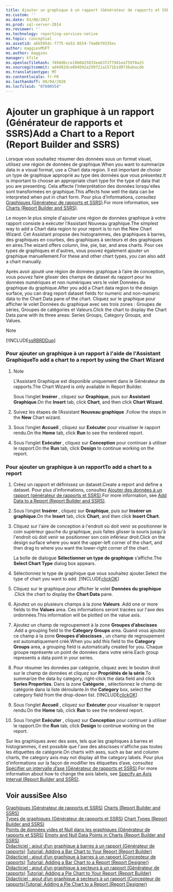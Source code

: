 ```yaml
---
title: Ajouter un graphique à un rapport (Générateur de rapports et SSRS) | Microsoft Docs
ms.custom: ''
ms.date: 03/08/2017
ms.prod: sql-server-2014
ms.reviewer: ''
ms.technology: reporting-services-native
ms.topic: conceptual
ms.assetid: a6b595dc-f775-4a53-8554-74a0bf9335ec
author: maggiesMSFT
ms.author: maggies
manager: kfile
ms.openlocfilehash: 789dd6cce10b0425833ea63f2f7941ea75970a25
ms.sourcegitcommit: ad4d92dce894592a259721a1571b1d8736abacdb
ms.translationtype: MT
ms.contentlocale: fr-FR
ms.lasthandoff: 08/04/2020
ms.locfileid: "87600554"
---
```

# <a name="add-a-chart-to-a-report-report-builder-and-ssrs"></a><span data-ttu-id="dd738-102">Ajouter un graphique à un rapport (Générateur de rapports et SSRS)</span><span class="sxs-lookup"><span data-stu-id="dd738-102">Add a Chart to a Report (Report Builder and SSRS)</span></span>
  <span data-ttu-id="dd738-103">Lorsque vous souhaitez résumer des données sous un format visuel, utilisez une région de données de graphique.</span><span class="sxs-lookup"><span data-stu-id="dd738-103">When you want to summarize data in a visual format, use a Chart data region.</span></span> <span data-ttu-id="dd738-104">Il est important de choisir un type de graphique approprié au type des données que vous présentez.</span><span class="sxs-lookup"><span data-stu-id="dd738-104">It is important to choose an appropriate chart type for the type of data that you are presenting.</span></span> <span data-ttu-id="dd738-105">Cela affecte l'interprétation des données lorsqu'elles sont transformées en graphique.</span><span class="sxs-lookup"><span data-stu-id="dd738-105">This affects how well the data can be interpreted when put in chart form.</span></span> <span data-ttu-id="dd738-106">Pour plus d’informations, consultez [Graphiques &#40;Générateur de rapports et SSRS&#41;](charts-report-builder-and-ssrs.md).</span><span class="sxs-lookup"><span data-stu-id="dd738-106">For more information, see [Charts &#40;Report Builder and SSRS&#41;](charts-report-builder-and-ssrs.md).</span></span>  
  
 <span data-ttu-id="dd738-107">Le moyen le plus simple d'ajouter une région de données graphique à votre rapport consiste à exécuter l'Assistant Nouveau graphique.</span><span class="sxs-lookup"><span data-stu-id="dd738-107">The simplest way to add a Chart data region to your report is to run the New Chart Wizard.</span></span> <span data-ttu-id="dd738-108">Cet Assistant propose des histogrammes, des graphiques à barres, des graphiques en courbes, des graphiques à secteurs et des graphiques en aires.</span><span class="sxs-lookup"><span data-stu-id="dd738-108">The wizard offers column, line, pie, bar, and area charts.</span></span> <span data-ttu-id="dd738-109">Pour ces types de graphiques et d'autres, vous pouvez également ajouter un graphique manuellement.</span><span class="sxs-lookup"><span data-stu-id="dd738-109">For these and other chart types, you can also add a chart manually.</span></span>  
  
 <span data-ttu-id="dd738-110">Après avoir ajouté une région de données graphique à l’aire de conception, vous pouvez faire glisser des champs de dataset du rapport pour les données numériques et non numériques vers le volet Données du graphique du graphique.</span><span class="sxs-lookup"><span data-stu-id="dd738-110">After you add a Chart data region to the design surface, you can drag report dataset fields for numeric and non-numeric data to the Chart Data pane of the chart.</span></span> <span data-ttu-id="dd738-111">Cliquez sur le graphique pour afficher le volet Données du graphique avec ses trois zones : Groupes de séries, Groupes de catégories et Valeurs.</span><span class="sxs-lookup"><span data-stu-id="dd738-111">Click the chart to display the Chart Data pane with its three areas: Series Groups, Category Groups, and Values.</span></span>  
  
> [!NOTE]  
>  [!INCLUDE[ssRBRDDup](../../includes/ssrbrddup-md.md)]  
  
### <a name="to-add-a-chart-to-a-report-by-using-the-chart-wizard"></a><span data-ttu-id="dd738-112">Pour ajouter un graphique à un rapport à l'aide de l'Assistant Graphique</span><span class="sxs-lookup"><span data-stu-id="dd738-112">To add a chart to a report by using the Chart Wizard</span></span>  
  
1.  > [!NOTE]  
    >  <span data-ttu-id="dd738-113">L'Assistant Graphique est disponible uniquement dans le Générateur de rapports.</span><span class="sxs-lookup"><span data-stu-id="dd738-113">The Chart Wizard is only available in Report Builder.</span></span>  
  
     <span data-ttu-id="dd738-114">Sous l’onglet **Insérer** , cliquez sur **Graphique**, puis sur **Assistant Graphique**.</span><span class="sxs-lookup"><span data-stu-id="dd738-114">On the **Insert** tab, click **Chart**, and then click **Chart Wizard**.</span></span>  
  
2.  <span data-ttu-id="dd738-115">Suivez les étapes de l’Assistant **Nouveau graphique** .</span><span class="sxs-lookup"><span data-stu-id="dd738-115">Follow the steps in the **New** Chart wizard.</span></span>  
  
3.  <span data-ttu-id="dd738-116">Sous l’onglet **Accueil** , cliquez sur **Exécuter** pour visualiser le rapport rendu.</span><span class="sxs-lookup"><span data-stu-id="dd738-116">On the **Home** tab, click **Run** to see the rendered report.</span></span>  
  
4.  <span data-ttu-id="dd738-117">Sous l’onglet **Exécuter** , cliquez sur **Conception** pour continuer à utiliser le rapport.</span><span class="sxs-lookup"><span data-stu-id="dd738-117">On the **Run** tab, click **Design** to continue working on the report.</span></span>  
  
### <a name="to-add-a-chart-to-a-report"></a><span data-ttu-id="dd738-118">Pour ajouter un graphique à un rapport</span><span class="sxs-lookup"><span data-stu-id="dd738-118">To add a chart to a report</span></span>  
  
1.  <span data-ttu-id="dd738-119">Créez un rapport et définissez un dataset.</span><span class="sxs-lookup"><span data-stu-id="dd738-119">Create a report and define a dataset.</span></span> <span data-ttu-id="dd738-120">Pour plus d’informations, consultez [Ajouter des données à un rapport &#40;générateur de rapports et SSRS&#41;](../report-data/report-datasets-ssrs.md).</span><span class="sxs-lookup"><span data-stu-id="dd738-120">For more information, see [Add Data to a Report &#40;Report Builder and SSRS&#41;](../report-data/report-datasets-ssrs.md).</span></span>  
  
2.  <span data-ttu-id="dd738-121">Sous l’onglet **Insérer** , cliquez sur **Graphique**, puis sur **Insérer un graphique**.</span><span class="sxs-lookup"><span data-stu-id="dd738-121">On the **Insert** tab, click **Chart**, and then click **Insert Chart**.</span></span>  
  
3.  <span data-ttu-id="dd738-122">Cliquez sur l'aire de conception à l'endroit où doit venir se positionner le coin supérieur gauche du graphique, puis faites glisser la souris jusqu'à l'endroit où doit venir se positionner son coin inférieur droit.</span><span class="sxs-lookup"><span data-stu-id="dd738-122">Click on the design surface where you want the upper-left corner of the chart, and then drag to where you want the lower-right corner of the chart.</span></span>  
  
     <span data-ttu-id="dd738-123">La boîte de dialogue **Sélectionner un type de graphique** s’affiche.</span><span class="sxs-lookup"><span data-stu-id="dd738-123">The **Select Chart Type** dialog box appears.</span></span>  
  
4.  <span data-ttu-id="dd738-124">Sélectionnez le type de graphique que vous souhaitez ajouter.</span><span class="sxs-lookup"><span data-stu-id="dd738-124">Select the type of chart you want to add.</span></span> [!INCLUDE[clickOK](../../../includes/clickok-md.md)]  
  
5.  <span data-ttu-id="dd738-125">Cliquez sur le graphique pour afficher le volet **Données du graphique** .</span><span class="sxs-lookup"><span data-stu-id="dd738-125">Click the chart to display the **Chart Data** pane.</span></span>  
  
6.  <span data-ttu-id="dd738-126">Ajoutez un ou plusieurs champs à la zone **Valeurs** .</span><span class="sxs-lookup"><span data-stu-id="dd738-126">Add one or more fields to the **Values** area.</span></span> <span data-ttu-id="dd738-127">Ces informations seront tracées sur l'axe des ordonnées.</span><span class="sxs-lookup"><span data-stu-id="dd738-127">This information will be plotted on the value axis.</span></span>  
  
7.  <span data-ttu-id="dd738-128">Ajoutez un champ de regroupement à la zone **Groupes d’abscisses** .</span><span class="sxs-lookup"><span data-stu-id="dd738-128">Add a grouping field to the **Category Groups** area.</span></span> <span data-ttu-id="dd738-129">Quand vous ajoutez ce champ à la zone **Groupes d’abscisses** , un champ de regroupement est automatiquement créé.</span><span class="sxs-lookup"><span data-stu-id="dd738-129">When you add this field to the **Category Groups** area, a grouping field is automatically created for you.</span></span> <span data-ttu-id="dd738-130">Chaque groupe représente un point de données dans votre série.</span><span class="sxs-lookup"><span data-stu-id="dd738-130">Each group represents a data point in your series.</span></span>  
  
8.  <span data-ttu-id="dd738-131">Pour résumer les données par catégorie, cliquez avec le bouton droit sur le champ de données et cliquez sur **Propriétés de la série**.</span><span class="sxs-lookup"><span data-stu-id="dd738-131">To summarize the data by category, right-click the data field and click **Series Properties**.</span></span> <span data-ttu-id="dd738-132">Dans la zone **Catégorie** , sélectionnez le champ de catégorie dans la liste déroulante.</span><span class="sxs-lookup"><span data-stu-id="dd738-132">In the **Category** box, select the category field from the drop-down list.</span></span> [!INCLUDE[clickOK](../../../includes/clickok-md.md)]  
  
9. <span data-ttu-id="dd738-133">Sous l’onglet **Accueil** , cliquez sur **Exécuter** pour visualiser le rapport rendu.</span><span class="sxs-lookup"><span data-stu-id="dd738-133">On the **Home** tab, click **Run** to see the rendered report.</span></span>  
  
10. <span data-ttu-id="dd738-134">Sous l’onglet **Exécuter** , cliquez sur **Conception** pour continuer à utiliser le rapport.</span><span class="sxs-lookup"><span data-stu-id="dd738-134">On the **Run** tab, click **Design** to continue working on the report.</span></span>  
  
 <span data-ttu-id="dd738-135">Sur les graphiques avec des axes, tels que les graphiques à barres et histogrammes, il est possible que l'axe des abscisses n'affiche pas toutes les étiquettes de catégorie.</span><span class="sxs-lookup"><span data-stu-id="dd738-135">On charts with axes, such as bar and column charts, the category axis may not display all the category labels.</span></span> <span data-ttu-id="dd738-136">Pour plus d’informations sur la façon de modifier les étiquettes d’axe, consultez [Spécifier un intervalle d’axe &#40;Générateur de rapports et SSRS&#41;](specify-an-axis-interval-report-builder-and-ssrs.md).</span><span class="sxs-lookup"><span data-stu-id="dd738-136">For more information about how to change the axis labels, see [Specify an Axis Interval &#40;Report Builder and SSRS&#41;](specify-an-axis-interval-report-builder-and-ssrs.md).</span></span>  
  
## <a name="see-also"></a><span data-ttu-id="dd738-137">Voir aussi</span><span class="sxs-lookup"><span data-stu-id="dd738-137">See Also</span></span>  
 <span data-ttu-id="dd738-138">[Graphiques &#40;Générateur de rapports et SSRS&#41;](charts-report-builder-and-ssrs.md) </span><span class="sxs-lookup"><span data-stu-id="dd738-138">[Charts &#40;Report Builder and SSRS&#41;](charts-report-builder-and-ssrs.md) </span></span>  
 <span data-ttu-id="dd738-139">[Types de graphiques &#40;Générateur de rapports et SSRS&#41;](chart-types-report-builder-and-ssrs.md) </span><span class="sxs-lookup"><span data-stu-id="dd738-139">[Chart Types &#40;Report Builder and SSRS&#41;](chart-types-report-builder-and-ssrs.md) </span></span>  
 <span data-ttu-id="dd738-140">[Points de données vides et Null dans les graphiques &#40;Générateur de rapports et SSRS&#41;](empty-and-null-data-points-in-charts-report-builder-and-ssrs.md) </span><span class="sxs-lookup"><span data-stu-id="dd738-140">[Empty and Null Data Points in Charts &#40;Report Builder and SSRS&#41;](empty-and-null-data-points-in-charts-report-builder-and-ssrs.md) </span></span>  
 <span data-ttu-id="dd738-141">[Didacticiel : ajout d’un graphique à barres à un rapport (Générateur de rapports)](https://go.microsoft.com/fwlink/?LinkId=198052) </span><span class="sxs-lookup"><span data-stu-id="dd738-141">[Tutorial: Adding a Bar Chart to Your Report (Report Builder)](https://go.microsoft.com/fwlink/?LinkId=198052) </span></span>  
 <span data-ttu-id="dd738-142">[Didacticiel : ajout d’un graphique à barres à un rapport (Concepteur de rapports)](https://go.microsoft.com/fwlink/?LinkId=198042) </span><span class="sxs-lookup"><span data-stu-id="dd738-142">[Tutorial: Adding a Bar Chart to a Report (Report Designer)](https://go.microsoft.com/fwlink/?LinkId=198042) </span></span>  
 <span data-ttu-id="dd738-143">[Didacticiel : ajout d’un graphique à secteurs à un rapport (Générateur de rapports)](https://go.microsoft.com/fwlink/?LinkId=198051) </span><span class="sxs-lookup"><span data-stu-id="dd738-143">[Tutorial: Adding a Pie Chart to Your Report (Report Builder)](https://go.microsoft.com/fwlink/?LinkId=198051) </span></span>  
 [<span data-ttu-id="dd738-144">Didacticiel : ajout d’un graphique à secteurs à un rapport (Concepteur de rapports)</span><span class="sxs-lookup"><span data-stu-id="dd738-144">Tutorial: Adding a Pie Chart to a Report (Report Designer)</span></span>](https://go.microsoft.com/fwlink/?LinkId=198041)  
  
  
